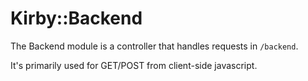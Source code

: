 Kirby::Backend
==============

The Backend module is a controller that handles requests in `/backend`.

It's primarily used for GET/POST from client-side javascript.
